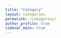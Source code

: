 ```yaml
---
title: "Category"
layout: categories
permalink: /categories/
author_profile: true
sidevar_main: true
---
```

